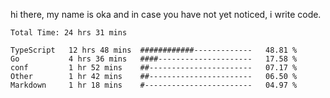 hi there, my name is oka and in case you have not yet noticed, i write code.

<!--START_SECTION:waka-->

```javascript, typescript, go, python, dockerfile, yaml, markdown, html, javascriptreact, typescriptreact, json, rust
Total Time: 24 hrs 31 mins

TypeScript   12 hrs 48 mins  ############-------------   48.81 %
Go           4 hrs 36 mins   ####---------------------   17.58 %
conf         1 hr 52 mins    ##-----------------------   07.17 %
Other        1 hr 42 mins    ##-----------------------   06.50 %
Markdown     1 hr 18 mins    #------------------------   04.97 %
```

<!--END_SECTION:waka-->

<!--
**okawibawa/okawibawa** is a ✨ _special_ ✨ repository because its `README.md` (this file) appears on your GitHub profile.

Here are some ideas to get you started:

- 🔭 I’m currently working on ...
- 🌱 I’m currently learning ...
- 👯 I’m looking to collaborate on ...
- 🤔 I’m looking for help with ...
- 💬 Ask me about ...
- 📫 How to reach me: ...
- 😄 Pronouns: ...
- ⚡ Fun fact: ...
-->
